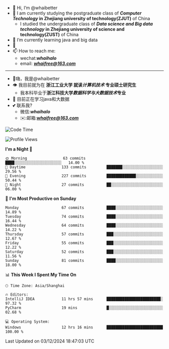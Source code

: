 - 👋 Hi, I’m @whaibetter
- 👀 I am currently studying the postgraduate class of ***Computer Technology* in Zhejiang university of technology(ZJUT)** of China
  -  I studied the undergraduate class of ***Data science and Big data technology* in Zhejiang university of science and technology(ZUST)** of China
- 🌱 I’m currently learning java and big data
- 💞️ 
- 📫 How to reach me: 
  - wechat:***whaihalo***
  - email: ***whaifree@163.com***
 ------------------------
- 👋嗨，我是@whaibetter
- 👁 我目前就为在 **浙江工业大学 就读*计算机技术* 专业硕士研究生**
  - 我本科毕业于**浙江科技大学*数据科学与大数据技术*专业**
- 🌴 目前正在学习java和大数据
- 💕 联系我?
  - 微信:***whaihalo***
  - ✉️:邮箱:***whaifree@163.com***

<!--START_SECTION:waka-->
![Code Time](http://img.shields.io/badge/Code%20Time-654%20hrs%2033%20mins-blue)

![Profile Views](http://img.shields.io/badge/Profile%20Views-0-blue)

**I'm a Night 🦉** 

```text
🌞 Morning                63 commits          ████░░░░░░░░░░░░░░░░░░░░░   14.00 % 
🌆 Daytime                133 commits         ███████░░░░░░░░░░░░░░░░░░   29.56 % 
🌃 Evening                227 commits         █████████████░░░░░░░░░░░░   50.44 % 
🌙 Night                  27 commits          ██░░░░░░░░░░░░░░░░░░░░░░░   06.00 % 
```
📅 **I'm Most Productive on Sunday** 

```text
Monday                   67 commits          ████░░░░░░░░░░░░░░░░░░░░░   14.89 % 
Tuesday                  74 commits          ████░░░░░░░░░░░░░░░░░░░░░   16.44 % 
Wednesday                64 commits          ████░░░░░░░░░░░░░░░░░░░░░   14.22 % 
Thursday                 57 commits          ███░░░░░░░░░░░░░░░░░░░░░░   12.67 % 
Friday                   55 commits          ███░░░░░░░░░░░░░░░░░░░░░░   12.22 % 
Saturday                 52 commits          ███░░░░░░░░░░░░░░░░░░░░░░   11.56 % 
Sunday                   81 commits          ████░░░░░░░░░░░░░░░░░░░░░   18.00 % 
```


📊 **This Week I Spent My Time On** 

```text
🕑︎ Time Zone: Asia/Shanghai

🔥 Editors: 
IntelliJ IDEA            11 hrs 57 mins      ████████████████████████░   97.32 % 
PyCharm                  19 mins             █░░░░░░░░░░░░░░░░░░░░░░░░   02.68 % 

💻 Operating System: 
Windows                  12 hrs 16 mins      █████████████████████████   100.00 % 
```


 Last Updated on 03/12/2024 18:47:03 UTC
<!--END_SECTION:waka-->
